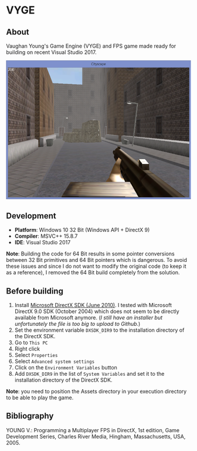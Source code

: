 # VYGE

## About
Vaughan Young's Game Engine (VYGE) and FPS game made ready for building on recent Visual Studio 2017.
<p align="center"><img src="res/FPS.png"></p>

## Development
* **Platform**: Windows 10 32 Bit (Windows API + DirectX 9)
* **Compiler**: MSVC++ 15.8.7
* **IDE**: Visual Studio 2017

**Note**: Building the code for 64 Bit results in some pointer conversions between 32 Bit primitives and 64 Bit pointers which is dangerous. To avoid these issues and since I do not want to modify the original code (to keep it as a reference), I removed the 64 Bit build completely from the solution.

## Before building
1. Install [Microsoft DirectX SDK (June 2010)](https://www.microsoft.com/en-us/download/details.aspx?id=6812). I tested with Microsoft DirectX 9.0 SDK (October 2004) which does not seem to be directly available from Microsoft anymore. (*I still have an installer but unfortunately the file is too big to upload to Github.*)
2. Set the environment variable `DXSDK_DIR9` to the installation directory of the DirectX SDK.
  1. Go to `This PC`
  2. Right click
  3. Select `Properties`
  4. Select `Advanced system settings`
  5. Click on the `Environment Variables` button
  6. Add `DXSDK_DIR9` in the list of `System Variables` and set it to the installation directory of the DirectX SDK.
  
**Note**: you need to position the Assets directory in your execution directory to be able to play the game.

## Bibliography
YOUNG V.: Programming a Multiplayer FPS in DirectX, 1st edition, Game Development Series, Charles River Media, Hingham, Massachusetts, USA, 2005.

